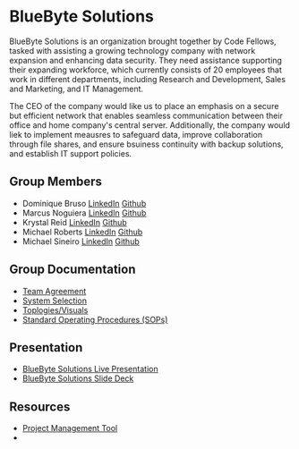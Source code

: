 # BlueByte Solutions

BlueByte Solutions is an organization brought together by Code Fellows, tasked with assisting a growing technology company with network expansion and enhancing data security. They need assistance supporting their expanding workforce, which currently consists of 20 employees that work in different departments, including Research and Development, Sales and Marketing, and IT Management.

The CEO of the company would like us to place an emphasis on a secure but efficient network that enables seamless communication between their office and home company's central server. Additionally, the company would liek to implement meausres to safeguard data, improve collaboration through file shares, and ensure bsuiness continuity with backup solutions, and establish IT support policies. 

## Group Members
- Dominique Bruso [LinkedIn](https://www.linkedin.com/in/dominique-bruso-7005b827a/) [Github](https://github.com/nbruno)
- Marcus Noguiera [LinkedIn](https://www.linkedin.com/in/marcusvno) [Github](https://github.com/marcusvno)
- Krystal Reid [LinkedIn](https://www.linkedin.com/in/krystalbsreid/) [Github](https://github.com/thechaoskrys)
- Michael Roberts [LinkedIn](https://www.linkedin.com/in/michael-roberts33/) [Github](https://github.com/Mjroberts7)
- Michael Sineiro [LinkedIn](https://www.linkedin.com/in/michael-sineiro-4784b517b/) [Github](https://github.com/KrustyKode)

## Group Documentation
- [Team Agreement](groupdocumentation/ops-301d14-group1-teamagreement.pdf)
- [System Selection](groupdocumentation/ops-301d14-group1-systemselection.pdf)
- [Toplogies/Visuals](groupdocumentation/topologies-visuals)
- [Standard Operating Procedures (SOPs)](groupdocumentation/sops)

## Presentation
- [BlueByte Solutions Live Presentation]()
- [BlueByte Solutions Slide Deck]()

## Resources
- [Project Management Tool]()
- 

